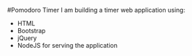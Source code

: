 #Pomodoro Timer
I am building a timer web application using:
  - HTML
  - Bootstrap
  - jQuery
  - NodeJS for serving the application 
